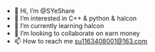 - 👋 Hi, I’m @SYeShare
- 👀 I’m interested in C++ & python & halcon
- 🌱 I’m currently learning halcon
- 💞️ I’m looking to collaborate on earn money
- 📫 How to reach me su1163408001@163.com

<!---
SYeShare/SYeShare is a ✨ special ✨ repository because its `README.md` (this file) appears on your GitHub profile.
You can click the Preview link to take a look at your changes.
--->
